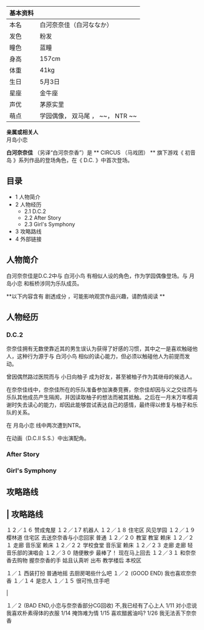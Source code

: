|  **基本资料**  ||
|---|---|
|本名  |  白河奈奈佳（白河ななか）   |
|发色  |  粉发   |
|瞳色  |  蓝瞳   |
|身高  |  157cm   |
|体重  |  41kg   |
|生日  |  5月3日   |
|星座  |  金牛座   |
|声优  |  茅原实里   |
|萌点  |  学园偶像，  双马尾  ， ~~， NTR  ~~  |
**亲属或相关人**  
月岛小恋  
  
**白河奈奈佳** （另译“白河奈奈香”）是 ** CIRCUS  （马戏团） ** 旗下游戏《  初音岛  》系列作品的登场角色，在《  D.C.
》中首次登场。

##  目录

  * 1  人物简介 
  * 2  人物经历 
    * 2.1  D.C.2 
    * 2.2  After Story 
    * 2.3  Girl's Symphony 
  * 3  攻略路线 
  * 4  外部链接 

##  人物简介

白河奈奈佳是D.C.2中与  白河小鸟  有相似人设的角色，作为学园偶像登场。与  月岛小恋  和板桥涉同为乐队成员。

**以下内容含有 剧透成分  ，可能影响观赏作品兴趣，请酌情阅读 **

##  人物经历

###  D.C.2

奈奈佳拥有无数使靠近其的男生误认为获得了好感的习惯，其中之一是喜欢触碰他人，这种行为源于与  白河小鸟  相似的读心能力，但必须以触碰他人为前提而发动。

曾因偶然路过医院而与  小日向柚子  成为好友，甚至被柚子作为其继母的候选人。

在奈奈佳线中，奈奈佳所在的乐队准备参加演奏竞赛，奈奈佳却因与义之交往而与乐队其他成员产生隔阂，并因读取柚子的想法而被其抵触。之后在一月末万年樱凋谢时失去读心的能力，却因此能够尝试表达自己的感情，最终得以修复与柚子和乐队的关系。

在  月岛小恋  线中两次遭到NTR。

在动画（D.C.II S.S.）中出演配角。

###  After Story

###  Girl's Symphony

##  攻略路线

|  攻略路线 </br>  
---  
  
１２／１６  赞成鬼屋  １２／１7  机器人  １２／１８  住宅区  风见学园  １２／１９  樱林道  住宅区  去送奈奈香与小恋回家  普通
１２／２０  教室  教室  赖床  １２／２１  走廊  音乐室  赖床  １２／２２  学校食堂  音乐室  赖床  １２／２３  走廊  走廊
轻音乐部的演唱会  １２／３０  随便散步  最棒了！  现在马上回去  １２／３１  和奈奈香去购物  握奈奈香的手  姑且认真听  出布  教学楼后
本校区 </br>  
  
１／１  西装打扮  普通地摇  去厨房喝些什么吧  １／２ (GOOD END)  我也喜欢奈奈香  １／１４  是恋人  １／１５  很可怜,住手吧
</br>

|

１／２ (BAD END,小恋与奈奈香部分CG回收)  不,我已经有了心上人  1/11  对小恋说我喜欢朴素得体的衣服  1/14  掩饰难为情
1/15  喜欢醋酱油吗?  1/26  我无法丢下奈奈香 </br>  
  
